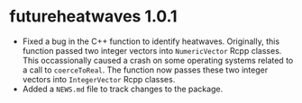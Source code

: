 # futureheatwaves 1.0.1

* Fixed a bug in the C++ function to identify heatwaves. Originally, this function passed two integer vectors into `NumericVector` Rcpp classes. This occassionally caused a crash on some operating systems related to a call to `coerceToReal`. The function now passes these two integer vectors into `IntegerVector` Rcpp classes. 
* Added a `NEWS.md` file to track changes to the package.



